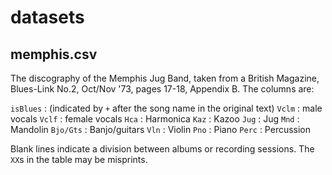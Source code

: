 # datasets

## memphis.csv

The discography of the Memphis Jug Band, taken from a British Magazine, Blues-Link No.2, Oct/Nov '73, pages 17-18, Appendix B. The columns are:

`isBlues` : (indicated by  `+` after the song name in the original text)
`Vclm`    : male vocals
`Vclf`    : female vocals
`Hca`     : Harmonica
`Kaz`     : Kazoo
`Jug`     : Jug
`Mnd`     : Mandolin
`Bjo/Gts` : Banjo/guitars
`Vln`     : Violin
`Pno`     : Piano
`Perc`    : Percussion

Blank lines indicate a division between albums or recording sessions. The `XX`s in the table may be misprints.
